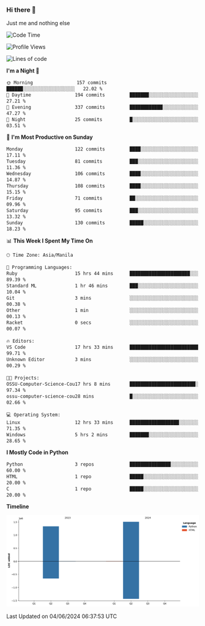 ### Hi there 👋

Just me and nothing else


<!--START_SECTION:waka-->
![Code Time](http://img.shields.io/badge/Code%20Time-337%20hrs%2053%20mins-blue)

![Profile Views](http://img.shields.io/badge/Profile%20Views-20-blue)

![Lines of code](https://img.shields.io/badge/From%20Hello%20World%20I%27ve%20Written-2.8%20million%20lines%20of%20code-blue)

**I'm a Night 🦉** 

```text
🌞 Morning                157 commits         ██████░░░░░░░░░░░░░░░░░░░   22.02 % 
🌆 Daytime                194 commits         ███████░░░░░░░░░░░░░░░░░░   27.21 % 
🌃 Evening                337 commits         ████████████░░░░░░░░░░░░░   47.27 % 
🌙 Night                  25 commits          █░░░░░░░░░░░░░░░░░░░░░░░░   03.51 % 
```
📅 **I'm Most Productive on Sunday** 

```text
Monday                   122 commits         ████░░░░░░░░░░░░░░░░░░░░░   17.11 % 
Tuesday                  81 commits          ███░░░░░░░░░░░░░░░░░░░░░░   11.36 % 
Wednesday                106 commits         ████░░░░░░░░░░░░░░░░░░░░░   14.87 % 
Thursday                 108 commits         ████░░░░░░░░░░░░░░░░░░░░░   15.15 % 
Friday                   71 commits          ██░░░░░░░░░░░░░░░░░░░░░░░   09.96 % 
Saturday                 95 commits          ███░░░░░░░░░░░░░░░░░░░░░░   13.32 % 
Sunday                   130 commits         █████░░░░░░░░░░░░░░░░░░░░   18.23 % 
```


📊 **This Week I Spent My Time On** 

```text
🕑︎ Time Zone: Asia/Manila

💬 Programming Languages: 
Ruby                     15 hrs 44 mins      ██████████████████████░░░   89.39 % 
Standard ML              1 hr 46 mins        ███░░░░░░░░░░░░░░░░░░░░░░   10.04 % 
Git                      3 mins              ░░░░░░░░░░░░░░░░░░░░░░░░░   00.38 % 
Other                    1 min               ░░░░░░░░░░░░░░░░░░░░░░░░░   00.13 % 
Racket                   0 secs              ░░░░░░░░░░░░░░░░░░░░░░░░░   00.07 % 

🔥 Editors: 
VS Code                  17 hrs 33 mins      █████████████████████████   99.71 % 
Unknown Editor           3 mins              ░░░░░░░░░░░░░░░░░░░░░░░░░   00.29 % 

🐱‍💻 Projects: 
OSSU-Computer-Science-Cou17 hrs 8 mins       ████████████████████████░   97.34 % 
ossu-computer-science-cou28 mins             █░░░░░░░░░░░░░░░░░░░░░░░░   02.66 % 

💻 Operating System: 
Linux                    12 hrs 33 mins      ██████████████████░░░░░░░   71.35 % 
Windows                  5 hrs 2 mins        ███████░░░░░░░░░░░░░░░░░░   28.65 % 
```

**I Mostly Code in Python** 

```text
Python                   3 repos             ███████████████░░░░░░░░░░   60.00 % 
HTML                     1 repo              █████░░░░░░░░░░░░░░░░░░░░   20.00 % 
C                        1 repo              █████░░░░░░░░░░░░░░░░░░░░   20.00 % 
```



**Timeline**

![Lines of Code chart](https://raw.githubusercontent.com/brutist/brutist/main/assets/bar_graph.png)


 Last Updated on 04/06/2024 06:37:53 UTC
<!--END_SECTION:waka-->
